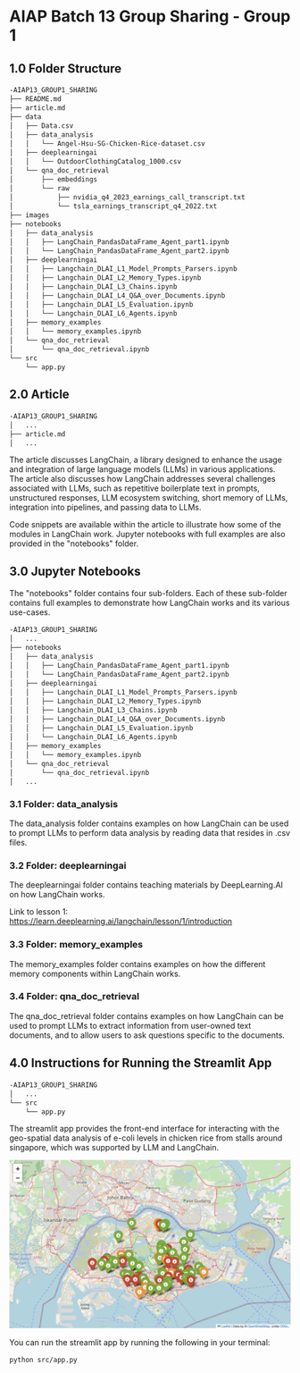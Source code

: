 # AIAP Batch 13 Group Sharing - Group 1

## 1.0 Folder Structure

```
-AIAP13_GROUP1_SHARING
├── README.md
├── article.md
├── data
│   ├── Data.csv
│   ├── data_analysis
│   │   └── Angel-Hsu-SG-Chicken-Rice-dataset.csv
│   ├── deeplearningai
│   │   └── OutdoorClothingCatalog_1000.csv
│   └── qna_doc_retrieval
│       ├── embeddings
│       └── raw
│           ├── nvidia_q4_2023_earnings_call_transcript.txt
│           └── tsla_earnings_transcript_q4_2022.txt
├── images
├── notebooks
│   ├── data_analysis
│   │   ├── LangChain_PandasDataFrame_Agent_part1.ipynb
│   │   └── LangChain_PandasDataFrame_Agent_part2.ipynb
│   ├── deeplearningai
│   │   ├── Langchain_DLAI_L1_Model_Prompts_Parsers.ipynb
│   │   ├── Langchain_DLAI_L2_Memory_Types.ipynb
│   │   ├── Langchain_DLAI_L3_Chains.ipynb
│   │   ├── Langchain_DLAI_L4_Q&A_over_Documents.ipynb
│   │   ├── Langchain_DLAI_L5_Evaluation.ipynb
│   │   └── Langchain_DLAI_L6_Agents.ipynb
│   ├── memory_examples
│   │   └── memory_examples.ipynb
│   └── qna_doc_retrieval
│       └── qna_doc_retrieval.ipynb
└── src
    └── app.py
```

## 2.0 Article

```
-AIAP13_GROUP1_SHARING
│   ...
├── article.md
│   ...
```

The article discusses LangChain, a library designed to enhance the usage and integration of large language models (LLMs) in various applications. The article also discusses how LangChain addresses several challenges associated with LLMs, such as repetitive boilerplate text in prompts, unstructured responses, LLM ecosystem switching, short memory of LLMs, integration into pipelines, and passing data to LLMs.

Code snippets are available within the article to illustrate how some of the modules in LangChain work. Jupyter notebooks with full examples are also provided in the "notebooks" folder.

## 3.0 Jupyter Notebooks

The "notebooks" folder contains four sub-folders. Each of these sub-folder contains full examples to demonstrate how LangChain works and its various use-cases.

```
-AIAP13_GROUP1_SHARING
│   ...
├── notebooks
│   ├── data_analysis
│   │   ├── LangChain_PandasDataFrame_Agent_part1.ipynb
│   │   └── LangChain_PandasDataFrame_Agent_part2.ipynb
│   ├── deeplearningai
│   │   ├── Langchain_DLAI_L1_Model_Prompts_Parsers.ipynb
│   │   ├── Langchain_DLAI_L2_Memory_Types.ipynb
│   │   ├── Langchain_DLAI_L3_Chains.ipynb
│   │   ├── Langchain_DLAI_L4_Q&A_over_Documents.ipynb
│   │   ├── Langchain_DLAI_L5_Evaluation.ipynb
│   │   └── Langchain_DLAI_L6_Agents.ipynb
│   ├── memory_examples
│   │   └── memory_examples.ipynb
│   └── qna_doc_retrieval
│       └── qna_doc_retrieval.ipynb
│   ...
```

### 3.1 Folder: data_analysis

The data_analysis folder contains examples on how LangChain can be used to prompt LLMs to perform data analysis by reading data that resides in .csv files.

### 3.2 Folder: deeplearningai

The deeplearningai folder contains teaching materials by DeepLearning.AI on how LangChain works.

Link to lesson 1:  
https://learn.deeplearning.ai/langchain/lesson/1/introduction

### 3.3 Folder: memory_examples

The memory_examples folder contains examples on how the different memory components within LangChain works.

### 3.4 Folder: qna_doc_retrieval

The qna_doc_retrieval folder contains examples on how LangChain can be used to prompt LLMs to extract information from user-owned text documents, and to allow users to ask questions specific to the documents.

## 4.0 Instructions for Running the Streamlit App

```
-AIAP13_GROUP1_SHARING
│   ...
└── src
    └── app.py
```

The streamlit app provides the front-end interface for interacting with the geo-spatial data analysis of e-coli levels in chicken rice from stalls around singapore, which was supported by LLM and LangChain.

![Alt text](images/streamlitapp.png "Title")

You can run the streamlit app by running the following in your terminal:

```
python src/app.py
```
